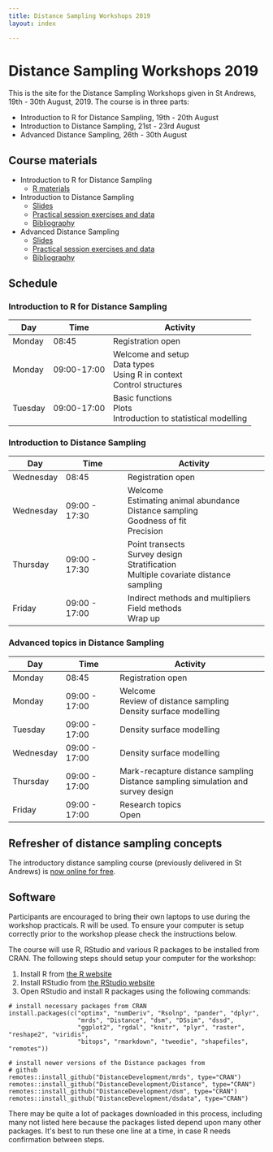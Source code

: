 ```yaml
---
title: Distance Sampling Workshops 2019
layout: index

---
```


# Distance Sampling Workshops 2019

This is the site for the Distance Sampling Workshops given in St Andrews, 19th - 30th August, 2019. The course is in three parts:


- Introduction to R for Distance Sampling, 19th - 20th August
- Introduction to Distance Sampling, 21st - 23rd August
- Advanced Distance Sampling, 26th - 30th August



## Course materials

- Introduction to R for Distance Sampling
  - [R materials](R/index.html)
- Introduction to Distance Sampling
  - [Slides](intro/slides.html)
  - [Practical session exercises and data](intro/practicals.html)
  - [Bibliography](intro/bibliography.html)
- Advanced Distance Sampling
  - [Slides](adv/slides.html)
  - [Practical session exercises and data](adv/practicals.html)
  - [Bibliography](adv/bibliography.html)


## Schedule

### Introduction to R for Distance Sampling

Day | Time | Activity
-------|-------|--------------------------
Monday | 08:45 | Registration open
Monday | 09:00-17:00 | Welcome and setup<br/>Data types<br/>Using R in context<br/>Control structures
Tuesday | 09:00-17:00 | Basic functions<br/>Plots<br/>Introduction to statistical modelling


### Introduction to Distance Sampling
 
Day | Time | Activity
-------|-------|--------------------------
Wednesday | 08:45 | Registration open
Wednesday | 09:00 - 17:30 | Welcome<br/>Estimating animal abundance<br/>Distance sampling<br/>Goodness of fit<br/>Precision
Thursday | 09:00 - 17:30 | Point transects<br/>Survey design<br/>Stratification<br/>Multiple covariate distance sampling
Friday | 09:00 - 17:00 | Indirect methods and multipliers<br/>Field methods<br/>Wrap up


### Advanced topics in Distance Sampling

Day | Time | Activity
-------|-------|--------------------------
Monday | 08:45 |Registration open
Monday | 09:00 - 17:00 | Welcome<br/>Review of distance sampling<br/>Density surface modelling
Tuesday | 09:00 - 17:00 | Density surface modelling
Wednesday | 09:00 - 17:00 | Density surface modelling
Thursday | 09:00 - 17:00 | Mark-recapture distance sampling<br/>Distance sampling simulation and survey design
Friday | 09:00 - 17:00 | Research topics<br/>Open


## Refresher of distance sampling concepts

The introductory distance sampling course (previously delivered in St Andrews) is [now online for free](https://workshops.distancesampling.org/online-course/).


## Software

Participants are encouraged to bring their own laptops to use during the workshop practicals. R will be used. To ensure your computer is setup correctly prior to the workshop please check the instructions below.

The course will use R, RStudio and various R packages to be installed from CRAN. The following steps should setup your computer for the workshop:

1. Install R from [the R website](https://cran.rstudio.com/)
2. Install RStudio from [the RStudio website](http://www.rstudio.com/products/rstudio/download/)
3. Open RStudio and install R packages using the following commands:

```{r}
# install necessary packages from CRAN
install.packages(c("optimx", "numDeriv", "Rsolnp", "pander", "dplyr",
                   "mrds", "Distance", "dsm", "DSsim", "dssd",
                   "ggplot2", "rgdal", "knitr", "plyr", "raster", "reshape2", "viridis",
                   "bitops", "rmarkdown", "tweedie", "shapefiles", "remotes"))

# install newer versions of the Distance packages from
# github
remotes::install_github("DistanceDevelopment/mrds", type="CRAN")
remotes::install_github("DistanceDevelopment/Distance", type="CRAN")
remotes::install_github("DistanceDevelopment/dsm", type="CRAN")
remotes::install_github("DistanceDevelopment/dsdata", type="CRAN")
```

There may be quite a lot of packages downloaded in this process, including many not listed here because the packages listed depend upon many other packages. It's best to run these one line at a time, in case R needs confirmation between steps.



